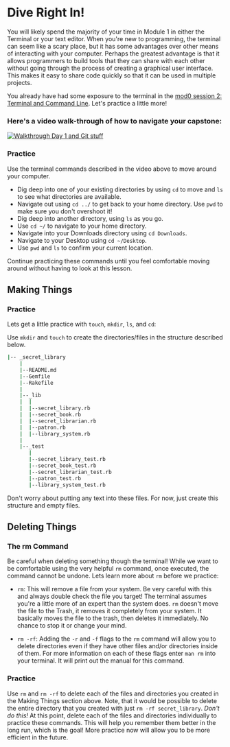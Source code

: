 # Dive Right In!

You will likely spend the majority of your time in Module 1 in either the Terminal or your text editor. When you're new to programming, the terminal can seem like a scary place, but it has some advantages over other means of interacting with your computer. Perhaps the greatest advantage is that it allows programmers to build tools that they can share with each other without going through the process of creating a graphical user interface. This makes it easy to share code quickly so that it can be used in multiple projects.

You already have had some exposure to the terminal in the [mod0 session 2: Terminal and Command Line](http://mod0.turing.io/session2/#terminal-and-command-line). Let's practice a little more!

### Here's a video walk-through of how to navigate your capstone:

[![Walkthrough Day 1 and Git stuff](/images/backend-prework-day-one-thumb.jpg)](https://youtu.be/HYAzk6L63ek "Video Walkthrough for Day 1 & Git Stuff")

### Practice

Use the terminal commands described in the video above to move around your computer.

* Dig deep into one of your existing directories by using `cd` to move and `ls` to see what directories are available.
* Navigate out using `cd ../` to get back to your home directory. Use `pwd` to make sure you don't overshoot it!
* Dig deep into another directory, using `ls` as you go.
* Use `cd ~/` to navigate to your home directory.
* Navigate into your Downloads directory using `cd Downloads`.
* Navigate to your Desktop using `cd ~/Desktop`.
* Use `pwd` and `ls` to confirm your current location.

Continue practicing these commands until you feel comfortable moving around without having to look at this lesson.

## Making Things

### Practice

Lets get a little practice with `touch`, `mkdir`, `ls`, and `cd`:

Use `mkdir` and `touch` to create the directories/files in the structure described below.

```sh
|-- _secret_library
    |
    |--README.md
    |--Gemfile
    |--Rakefile
    |
    |--_lib
    |  |
    |  |--secret_library.rb
    |  |--secret_book.rb
    |  |--secret_librarian.rb
    |  |--patron.rb
    |  |--library_system.rb
    |
    |--_test
       |
       |--secret_library_test.rb
       |--secret_book_test.rb
       |--secret_librarian_test.rb
       |--patron_test.rb
       |--library_system_test.rb
```     

Don't worry about putting any text into these files. For now, just create this structure and empty files.

## Deleting Things

### The rm Command

Be careful when deleting something though the terminal! While we want to be comfortable using the very helpful `rm` command, once executed, the command cannot be undone. Lets learn more about `rm` before we practice:

* `rm`: This will remove a file from your system. Be very careful with this and always double check the file you target! The terminal assumes you're a little more of an expert than the system does. `rm` doesn't move the file to the Trash, it removes it completely from your system. It basically moves the file to the trash, then deletes it immediately. No chance to stop it or change your mind.

* `rm -rf`: Adding the `-r` and `-f` flags to the `rm` command will allow you to delete directories even if they have other files and/or directories inside of them. For more information on each of these flags enter `man rm` into your terminal. It will print out the manual for this command.

### Practice

Use `rm` and `rm -rf` to delete each of the files and directories you created in the Making Things section above. Note, that it would be possible to delete the entire directory that you created with just `rm -rf secret_library`. *Don't do this!* At this point, delete each of the files and directories individually to practice these commands. This will help you remember them better in the long run, which is the goal! More practice now will allow you to be more efficient in the future.